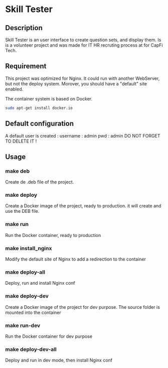 # Skill Tester

## Description
Skill Tester is an user interface to create question sets, and display them.
Is is a volunteer project and was made for IT HR recruting process at for CapFi Tech.

## Requirement
This project was optimized for Nginx. It could run with another WebServer, but not the deploy system.
Morover, you should have a "default" site enabled.

The container system is based on Docker.
```bash
sudo apt-get install docker.io
```

## Default configuration
A default user is created : 
username : admin
pwd : admin
DO NOT FORGET TO DELETE IT !

## Usage

### make deb
Create de .deb file of the project.

### make deploy
Create a Docker image of the project, ready to production. it will create and use the DEB file.

### make run
Run the Docker container, ready to production

### make install_nginx
Modify the default site of Nginx to add a redirection to the container

### make deploy-all
Deploy, run and install Nginx conf

### make deploy-dev
Create a Docker image of the project for dev purpose. The source folder is mounted into the container

### make run-dev
Run the Docker container for dev purpose

### make deploy-dev-all
Deploy and run in dev mode, then install Nginx conf
